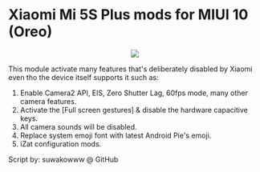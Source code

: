 # Xiaomi Mi 5S Plus mods for MIUI 10 (Oreo)
<p align="center"><a href="https://forum.xda-developers.com/mi-5s-plus/themes/magisk-various-device-mods-xiaomi-mi-5s-t3855168"><img src="https://img.shields.io/badge/XDA-Thread-orange.svg"></a>

This module activate many features that's deliberately disabled by Xiaomi even tho the device itself supports it such as:
1. Enable Camera2 API, EIS, Zero Shutter Lag, 60fps mode, many other camera features.
2. Activate the [Full screen gestures] & disable the hardware capacitive keys.
3. All camera sounds will be disabled.
4. Replace system emoji font with latest Android Pie's emoji.
5. iZat configuration mods.

Script by: suwakowww @ GitHub